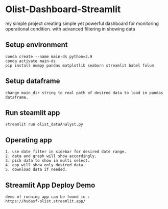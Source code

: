 # Olist-Dashboard-Streamlit
my simple project creating simple yet powerful dashboard for monitoring operational condition. with advanced filtering in showing data

## Setup environment
```
conda create --name main-ds python=3.9
conda activate main-ds
pip install numpy pandas matplotlib seaborn streamlit babel folum
```

## Setup dataframe
```
change main_dir string to real path of desired data to load in pandas dataframe.
```

## Run steamlit app
```
streamlit run olist_dataAnalyst.py
```

## Operating app
```
1. use date filter in sidebar for desired date range.
2. data and graph will show accordingly.
3. pick data to show in multi select.
4. app will show only desired data.
5. download data if needed.
```

## Streamlit App Deploy Demo
```
demo of running app can be found in :
https://hudasf-olist.streamlit.app/
```
